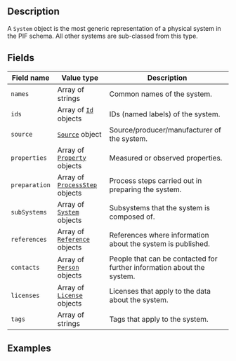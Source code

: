 ## Description

A `System` object is the most generic representation of a physical system in the PIF schema. All other systems are sub-classed from this type.

## Fields

Field name | Value type | Description
-----------|------------|------------
`names` | Array of strings | Common names of the system.
`ids` | Array of [`Id`](!schema_definition/common/Id) objects | IDs (named labels) of the system.
`source` | [`Source`](!schema_definition/common/Source) object | Source/producer/manufacturer of the system.
`properties` | Array of [`Property`](!schema_definition/common/Property) objects | Measured or observed properties.
`preparation` | Array of [`ProcessStep`](!schema_definition/common/ProcessStep) objects | Process steps carried out in preparing the system.
`subSystems` | Array of [`System`](!schema_definition/system/System) objects | Subsystems that the system is composed of.
`references` | Array of [`Reference`](!schema_definition/common/Reference) objects | References where information about the system is published.
`contacts` | Array of [`Person`](!schema_definition/common/Person) objects | People that can be contacted for further information about the system.
`licenses` | Array of [`License`](!schema_definition/common/License) objects | Licenses that apply to the data about the system.
`tags` | Array of strings | Tags that apply to the system.

## Examples
